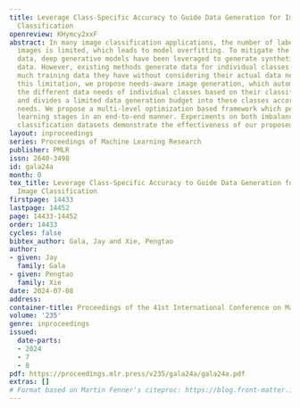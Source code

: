 ```yaml
---
title: Leverage Class-Specific Accuracy to Guide Data Generation for Improving Image
  Classification
openreview: KHymcy2xxF
abstract: In many image classification applications, the number of labeled training
  images is limited, which leads to model overfitting. To mitigate the lack of training
  data, deep generative models have been leveraged to generate synthetic training
  data. However, existing methods generate data for individual classes based on how
  much training data they have without considering their actual data needs. To address
  this limitation, we propose needs-aware image generation, which automatically identifies
  the different data needs of individual classes based on their classification performance
  and divides a limited data generation budget into these classes according to their
  needs. We propose a multi-level optimization based framework which performs four
  learning stages in an end-to-end manner. Experiments on both imbalanced and balanced
  classification datasets demonstrate the effectiveness of our proposed method.
layout: inproceedings
series: Proceedings of Machine Learning Research
publisher: PMLR
issn: 2640-3498
id: gala24a
month: 0
tex_title: Leverage Class-Specific Accuracy to Guide Data Generation for Improving
  Image Classification
firstpage: 14433
lastpage: 14452
page: 14433-14452
order: 14433
cycles: false
bibtex_author: Gala, Jay and Xie, Pengtao
author:
- given: Jay
  family: Gala
- given: Pengtao
  family: Xie
date: 2024-07-08
address:
container-title: Proceedings of the 41st International Conference on Machine Learning
volume: '235'
genre: inproceedings
issued:
  date-parts:
  - 2024
  - 7
  - 8
pdf: https://proceedings.mlr.press/v235/gala24a/gala24a.pdf
extras: []
# Format based on Martin Fenner's citeproc: https://blog.front-matter.io/posts/citeproc-yaml-for-bibliographies/
---
```

